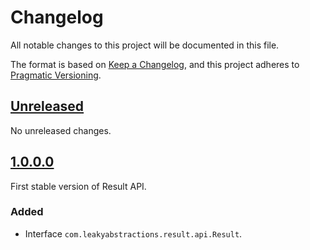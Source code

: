 
# Changelog

All notable changes to this project will be documented in this file.

The format is based on [Keep a Changelog](https://keepachangelog.com/en/1.1.0/),
and this project adheres to [Pragmatic Versioning](https://pragver.github.io/spec/1.0.0.0.html).


## [Unreleased]

No unreleased changes.


## [1.0.0.0]

First stable version of Result API.

### Added

- Interface `com.leakyabstractions.result.api.Result`.


[Unreleased]: https://github.com/LeakyAbstractions/result-api/compare/main...develop
[1.0.0.0]: https://github.com/LeakyAbstractions/result-api/releases/tag/1.0.0.0
